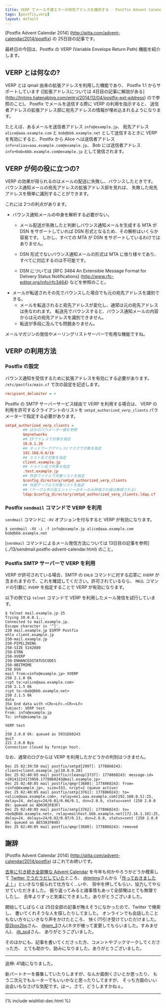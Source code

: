 ```yaml
---
title: VERP でメール不達エラーの宛先アドレスを識別する - Postfix Advent Calendar 2014
tags: [postfix,verp]
layout: default
---
```


[Postfix Advent Calendar 2014]
(http://qiita.com/advent-calendar/2014/postfix) の 25日目の記事です。

最終日の今回は、Postfix の VERP (Variable Envelope Return Path)
機能を紹介します。

VERP とは何なの?
----------------------------------------------------------------------

VERP とは qmail 由来の拡張アドレスを利用した機能であり、
Postfix 1.1 からサポートしています
([拡張アドレスについては 4日目の記事に解説がある]
(http://tmtms.hatenablog.com/entry/2014/12/04/postfix-ext-address)
ので参照のこと)。
Postfix でメールを送信する際に VERP の利用を指示すると、
送信者アドレスの拡張アドレス部に宛先アドレスの情報が埋め込まれるようになります。

たとえば、あるメールを送信者アドレス `info@example.jp`、
宛先アドレス `alice@aaa.example.com` と `bob@bbb.example.net` として送信するときに
VERP を有効にすると、Postfix から Alice へは送信者アドレス
`info+alias=aaa.example.com@example.jp`、 Bob には送信者アドレス
`info+bob=bbb.example.com@example.jp` として発信されます。

VERP が何の役に立つの?
----------------------------------------------------------------------

VERP の効果が得られるのはメールの配送に失敗し、バウンスしたときです。
バウンス通知メールの宛先アドレスの拡張アドレス部を見れば、
失敗した宛先アドレスを簡単に識別することができます。

これには 2つの利点があります。

  * バウンス通知メールの中身を解析する必要がない。
    * メール配送が失敗したと判断しバウンス通知メールを生成する MTA が DSN
      をサポートしていれば DSN 形式となるため、その解析はいくらか容易です。
      しかし、すべての MTA が DSN をサポートしているわけではありません。
    * DSN 形式でないバウンス通知メールの形式は MTA に依り様々であり、
      すべてに対応するのは不可能です。

    * DSN については
      [RFC 3464 An Extensible Message Format for Delivery Status Notifications]
      (http://www.rfc-editor.org/info/rfc3464) などを参照のこと。
  * メールが転送されその先でバウンスした場合でも元の宛先アドレスを識別できる。
    * メールを転送されると宛先アドレスが変化し、通常は元の宛先アドレスは失なわれます。
      転送先でバウンスすると、バウンス通知メールの内容からは元の宛先アドレスを識別できません。
    * 転送が多段に及んでも問題ありません。

メールマガジンの発信やメーリングリストサーバーで有用な機能ですね。

VERP の利用方法
----------------------------------------------------------------------

### Postfix の設定

<!--- FIXME
  * `recipient_delimiter` (デフォルト: なし)
  * `default_verp_delimiters` (デフォルト: `+=`)
  * `disable_verp_bounces (デフォルト: `no`)
  * `smtpd_authorized_verp_clients (デフォルト: `$authorized_verp_clients`)
  * `verp_delimiter_filter (デフォルト: `-=+`)`)
-->

バウンス通知を受信するために拡張アドレスを有効にする必要があります。
`/etc/postfix/main.cf` で次の設定を記述します。

```cfg
recipient_delimiter = +
```

Postfix の SMTP サーバーサービス経由で VERP を利用する場合は、
VERP の利用を許可するクライアントのリストを
`smtpd_authorized_verp_clients` パラメーターで指定する必要があります。

```cfg
smtpd_authorized_verp_clients =
        ## ほかのパラメーター値を参照
        $mynetworks
        ## IPアドレスで対象を指定
        10.0.1.20	  
        ## ネットワークアドレス/マスクで対象を指定
        192.168.0.0/16
        ## ホスト名で対象を指定
        client.example.jp
        ## ドメイン名で対象を指定
        .test.example.jp
        ## 外部ファイルで対象リストを指定
        $config_directory/smtpd_authorized_verp_clients
        ## 外部テーブルで対象リストを指定
        ## (テーブル中の各エントリーのキーのみ評価され値は無視される)
        ldap:$config_directory/smtpd_authorized_verp_clients.ldap.cf
```

### Postfix `sendmail` コマンドで VERP を利用

`sendmail` コマンドに `-XV` オプションを付与すると VERP が有効になります。

```console
$ sendmail -XV -i -f info@example.jp alice@aaa.example.com bob@bbb.example.net
```

[`sendmail` コマンドによるメール発信方法については 13日目の記事を参照]
(../13/sendmail.postfix-advent-calendar.html)
のこと。

### Postfix SMTP サーバーで VERP を利用

VERP が許可されている場合、SMTP の `EHLO` コマンドに対する応答に `XVERP`
が含まれますので、これを確認してください。許可されているなら、
`MAIL` コマンドの引数に `XVERP` を指定することで VERP が有効になります。

以下の例では `telnet` コマンドで VERP を利用したメール発信を試行しています。

```console
$ telnet mail.example.jp 25
Trying 10.0.0.1...
Connected to mail.example.jp.
Escape character is '^]'.
220 mail.example.jp ESMTP Postfix
ehlo client.example.jp
250-mail.example.jp
250-PIPELINING
250-SIZE 5242880
250-ETRN
250-XVERP
250-ENHANCEDSTATUSCODES
250-8BITMIME
250 DSN
mail from:<info@example.jp> XVERP
250 2.1.0 Ok
rcpt to:<alice@aaa.example.com>
250 2.1.5 Ok
rcpt to:<bob@bbb.example.net>
250 2.1.5 Ok
data
354 End data with <CR><LF>.<CR><LF>
Subject: VERP test
From: info@example.jp
To: info@example.jp

VERP test
.
250 2.0.0 Ok: queued as 5931E60243
quit
221 2.0.0 Bye
Connection closed by foreign host.
```

なお、通常のログからは VERP を利用したかどうかの判別はつきません。

```
Dec 25 02:39:50 mail postfix/smtpd[2997]: 1778860243: client=client.example.jp[10.0.0.20]
Dec 25 02:40:05 mail postfix/cleanup[3737]: 1778860243: message-id=<20141224173950.1778860243@mail.example.jp>
Dec 25 02:40:05 mail postfix/qmgr[3680]: 1778860243: from=<info@example.jp>, size=333, nrcpt=2 (queue active)
Dec 25 02:40:05 mail postfix/smtp[3761]: 1778860243: to=<alice@aaa.example.com>, relay=mx1.aaa.example.com[192.168.0.5]:25, delay=24, delays=24/0.01/0.06/0.1, dsn=2.0.0, status=sent (250 2.0.0 Ok: queued as AD0303FB3F)
Dec 25 02:40:05 mail postfix/smtp[3762]: 1778860243: to=<bob@bbb.example.net>, relay=mailhost.bbb.example.net[172.16.1.10]:25, delay=24, delays=24/0.02/0.07/0.13, dsn=2.0.0, status=sent (250 2.0.0 Ok: queued as AE53A3FB4D)
Dec 25 02:40:05 mail postfix/qmgr[3680]: 1778860243: removed
```

謝辞
----------------------------------------------------------------------

[Postfix Advent Calendar 2014]
(http://qiita.com/advent-calendar/2014/postfix) はこれでお終いです。

[去年に引き続き全部俺な Advent Calendar](http://www.adventar.org/calendars/212) を今年も何かやろうかどうか模索して
[Twitter でうだうだしていた](https://twitter.com/satoh_fumiyasu/status/537257483442475008)ところ、
[@tmtms](https://twitter.com/tmtms)さんから「[作っておきましたよ！](https://twitter.com/tmtms/status/537622193274761217)」といきなり振られて仕方なく…いや、
背中を押してもらい、協力してやらせていただきました。
振り返ってみると諸事情もあって全部俺はとても無理でしたし、
去年よりずっと気楽にできました。ありがとうございました。

開始してしばらくは 25日全部の記事が賄えそうになかったので、Twitter で検索し、
書いてくれそうな人を探したりしてました。
オンラインでも会話したこともない方々にいきなり声をかけたところ、
快く(?)引き受けていただけました。
[@2box2bo](https://twitter.com/2box2bo)さん、
[@jem_3](https://twitter.com/jem_3)さん(ネタが被って変更してもらいました。すみません)、
[@_so4](https://twitter.com/_so4)さん、
ありがとうございました。

そのほかにも、記事を書いてくださった方、コメントやブックマークしてくださった方、
とても助かり、励みになりました。ありがとうございました。

* * *

追伸: 41歳になりました。

新パートナーを募集していたりしますが、なんか面倒くさいとか思ったり、
もう二次元でもルーターでもいいかなと思ったりしてますが、
そっち方面のいい出会いもなさげな気配です。はー。さて、どうしますかねぇ。

* * *

{% include wishlist-dec.html %}

